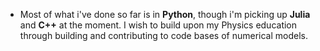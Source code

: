  
- Most of what i've done so far is in **Python**, though i'm picking up **Julia** and **C++** at the moment.
I wish to build upon my Physics education through building and contributing to code bases of numerical models.

 


<!---
mrdarylguy/mrdarylguy is a ✨ special ✨ repository because its `README.md` (this file) appears on your GitHub profile.
You can click the Preview link to take a look at your changes.
--->
